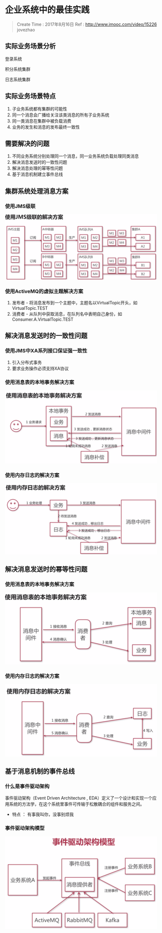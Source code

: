 
# 企业系统中的最佳实践

> Create Time : 2017年8月16日 Ref : http://www.imooc.com/video/15226  jovezhao

## 实际业务场景分析

登录系统

积分系统集群

日志系统集群

## 实际业务场景特点

1. 子业务系统都有集群的可能性
2. 同一个消息会广播给关注该类消息的所有子业务系统
3. 同一类消息在集群中被负载消费
4. 业务的发生和消息的发布最终一致性

## 需要解决的问题

1. 不同业务系统分别处理同一个消息，同一业务系统负载处理同类消息
2. 解决消息发送时的一致性问题
3. 解决消息处理的幂等性问题
4. 基于消息机制建立事件总线

## 集群系统处理消息方案

### 使用JMS级联

![jms classcade solution](./jms-classcade-solution.png)

### 使用ActiveMQ的虚拟主题解决方案

1. 发布者 - 将消息发布到一个主题中，主题名以VirtualTopic开头，如VirtualTopic.TEST
2. 消费者 - 从队列中获取消息，在队列名中表明自己身份，如Consumer.A.VirtualTopic.TEST

## 解决消息发送时的一致性问题

### 使用JMS中XA系列接口保证强一致性

1. 引入分布式事务
2. 要求业务操作必须支持XA协议

### 使用消息表的本地事务解决方案

![消息表的本地事务](./message-table.png)

### 使用内存日志的解决方案

![memory log](./memory-log.png)

## 解决消息发送时的幂等性问题

### 使用消息表的本地事务解决方案

![message-table-local-tx](./message-table-local-tx.png)

### 使用内存日志的解决方案

![memory-log-2](./memory-log-2.png)

## 基于消息机制的事件总线

### 什么是事件驱动架构

事件驱动架构（Event Driven Architecture , EDA）定义了一个设计和实现一个应用系统的方法学，在这个系统里事件可传输于松散耦合的组件和服务之间。

* 特点 ： 有事我叫你，没事别烦我

### 事件驱动架构模型

![eda](./eda.png)



